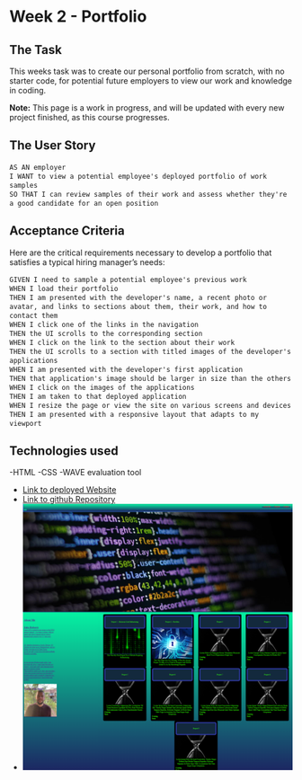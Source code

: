 # Week 2 - Portfolio

## The Task
This weeks task was to create our personal portfolio from scratch, with no starter code, for potential future employers to view our work and knowledge in coding.


**Note:** 
This page is a work in progress, and will be updated with every new project finished, as this course progresses.


## The User Story

```
AS AN employer
I WANT to view a potential employee's deployed portfolio of work samples
SO THAT I can review samples of their work and assess whether they're a good candidate for an open position
```


## Acceptance Criteria

Here are the critical requirements necessary to develop a portfolio that satisfies a typical hiring manager’s needs:

```
GIVEN I need to sample a potential employee's previous work
WHEN I load their portfolio
THEN I am presented with the developer's name, a recent photo or avatar, and links to sections about them, their work, and how to contact them
WHEN I click one of the links in the navigation
THEN the UI scrolls to the corresponding section
WHEN I click on the link to the section about their work
THEN the UI scrolls to a section with titled images of the developer's applications
WHEN I am presented with the developer's first application
THEN that application's image should be larger in size than the others
WHEN I click on the images of the applications
THEN I am taken to that deployed application
WHEN I resize the page or view the site on various screens and devices
THEN I am presented with a responsive layout that adapts to my viewport
```

## Technologies used
-HTML
-CSS
-WAVE evaluation tool

* [Link to deployed Website](https://jroberts94.github.io/week2-portfolio/)
* [Link to github Repository](https://github.com/JRoberts94/week2-portfolio)
* ![Screenshot](./portfolio-screenshot.png)

